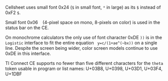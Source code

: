 Cellsheet uses small font 0x24 (`$` in small font, `⁴` in large) as its `$` instead of 0xF2 `$`.

Small font 0x06 ` ` (4-pixel space on mono, 8-pixels on color) is used in the status bar on the CE.

On monochrome calculators the only use of font character 0xDE `))` is in the `Logistic` interface to fit the entire equation ` y=c/(1+ae^(~bx))` on a single line.  Despite the screen being wider, color screen models continue to use 0xDE in this interface.

TI Connect CE supports no fewer than five different characters for the `theta` token usable in program or list names: U+03B8, U+0398, U+03D1, U+03F4, U+1DBF
